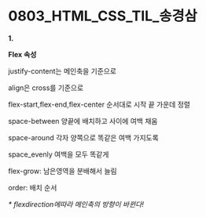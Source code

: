 # 0803_HTML_CSS_TIL_송경삼

**1.**

**Flex 속성**

justify-content는 메인축을 기준으로

align은 cross를 기준으로

flex-start,flex-end,flex-center 순서대로 시작 끝 가운데 정렬

space-between 양끝에 배치하고 사이에 여백 채움

space-around 각자 양쪽으로 똑같은 여백 가지도록

space_evenly 여백을 모두 똑같게

flex-grow: 남은영역을 분배해서 늘림

order: 배치 순서

*\* flexdirection에따라 메인축의 방향이 바뀐다!*
